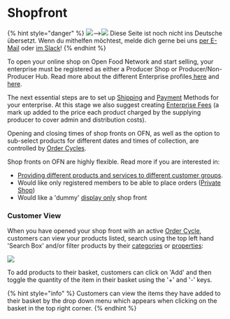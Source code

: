 # Shopfront

{% hint style="danger" %}
![](https://firebasestorage.googleapis.com/v0/b/gitbook-28427.appspot.com/o/assets%2F-L9rgk4wEweX_zxXIzmW%2F-LpeYcYHvFT89zDzVlG4%2F-LpeZq2i0oaAbNYfYfu5%2FCapture%20du%202019-09-26%2000-38-19.png?alt=media&token=aef3eea2-4d60-4d24-99ec-6edbda36b45c)--&gt;​![](https://firebasestorage.googleapis.com/v0/b/gitbook-28427.appspot.com/o/assets%2F-L9rgk4wEweX_zxXIzmW%2F-MdHZQzZkj-9uNA4c3qD%2F-MdIF6yxdsNWC5BK3awW%2FFlagge%20Deutschland.jpg?alt=media&token=9bbe895b-2aa1-40da-8221-01fb74558b92) Diese Seite ist noch nicht ins Deutsche übersetzt. Wenn du mithelfen möchtest, melde dich gerne bei uns [per E-Mail](mailto:konrad@openfoodnetwork.de) oder [im Slack](https://join.slack.com/t/openfoodnetwork/shared_invite/zt-9sjkjdlu-r02kUMP1zbrTgUhZhYPF~A)!
{% endhint %}

To open your online shop on Open Food Network and start selling, your enterprise must be registered as either a Producer Shop or Producer/Non-Producer Hub.  Read more about the different Enterprise profiles[ here](../../your-quick-start-on-ofn-given-who-you-are.md) and [here](../enterprise-profile/).

The next essential steps are to set up [Shipping](shipping-methods.md) and [Payment](payment-methods.md) Methods for your enterprise.  At this stage we also suggest creating [Enterprise Fees](enterprise-fees.md) \(a mark up added to the price each product charged by the supplying producer to cover admin and distribution costs\).

Opening and closing times of shop fronts on OFN, as well as the option to sub-select products for different dates and times of collection, are controlled by [Order Cycles](order-cycle/).

Shop fronts on OFN are highly flexible. Read more if you are interested in:

* [Providing different products and services to different customer groups](customer-management-and-conditional-displays-prices/).
* Would like only registered members to be able to place orders \([Private Shop](private-shopfront.md)\)
* Would like a 'dummy' [display only](display-only-order-cycles.md) shop front

### Customer View

When you have opened your shop front with an active [Order Cycle](order-cycle/), customers can view your products listed, search using the top left hand 'Search Box' and/or filter products by their [categories](../products-1/) or [properties](../products-1/product-properties.md):

![](../../.gitbook/assets/shopping2.gif)

To add products to their basket, customers can click on 'Add' and then toggle the quantity of the item in their basket using the '+' and '-' keys.

{% hint style="info" %}
Customers can view the items they have added to their basket by the drop down menu which appears when clicking on the basket in the top right corner.
{% endhint %}

